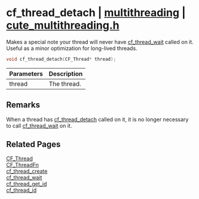 # cf_thread_detach | [multithreading](https://github.com/RandyGaul/cute_framework/blob/master/docs/multithreading/README.md) | [cute_multithreading.h](https://github.com/RandyGaul/cute_framework/blob/master/include/cute_multithreading.h)

Makes a special note your thread will never have [cf_thread_wait](https://github.com/RandyGaul/cute_framework/blob/master/docs/multithreading/cf_thread_wait.md) called on it. Useful as a minor optimization
for long-lived threads.

```cpp
void cf_thread_detach(CF_Thread* thread);
```

Parameters | Description
--- | ---
thread | The thread.

## Remarks

When a thread has [cf_thread_detach](https://github.com/RandyGaul/cute_framework/blob/master/docs/multithreading/cf_thread_detach.md) called on it, it is no longer necessary to call [cf_thread_wait](https://github.com/RandyGaul/cute_framework/blob/master/docs/multithreading/cf_thread_wait.md) on it.

## Related Pages

[CF_Thread](https://github.com/RandyGaul/cute_framework/blob/master/docs/multithreading/cf_thread.md)  
[CF_ThreadFn](https://github.com/RandyGaul/cute_framework/blob/master/docs/multithreading/cf_threadfn.md)  
[cf_thread_create](https://github.com/RandyGaul/cute_framework/blob/master/docs/multithreading/cf_thread_create.md)  
[cf_thread_wait](https://github.com/RandyGaul/cute_framework/blob/master/docs/multithreading/cf_thread_wait.md)  
[cf_thread_get_id](https://github.com/RandyGaul/cute_framework/blob/master/docs/multithreading/cf_thread_get_id.md)  
[cf_thread_id](https://github.com/RandyGaul/cute_framework/blob/master/docs/multithreading/cf_thread_id.md)  
